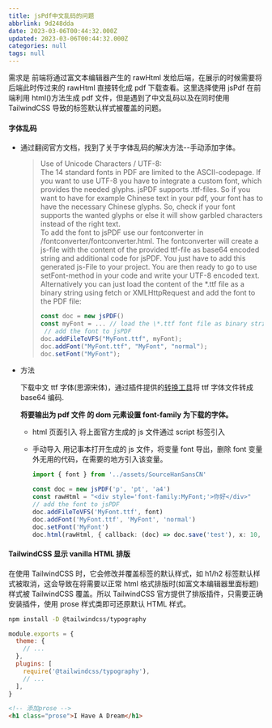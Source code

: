 ```yaml
---
title: jsPdf中文乱码的问题
abbrlink: 9d248dda
date: 2023-03-06T00:44:32.000Z
updated: 2023-03-06T00:44:32.000Z
categories: null
tags: null
---
```


需求是 前端将通过富文本编辑器产生的 rawHtml 发给后端，在展示的时候需要将后端此时传过来的 rawHtml 直接转化成 pdf 下载查看。这里选择使用 jsPdf 在前端利用 html()方法生成 pdf 文件，但是遇到了中文乱码以及在同时使用 TailwindCSS 导致的标签默认样式被覆盖的问题。

<!-- more -->

#### 字体乱码

- 通过翻阅官方文档，找到了关于字体乱码的解决方法--手动添加字体。

  > Use of Unicode Characters / UTF-8:  
  > The 14 standard fonts in PDF are limited to the ASCII-codepage. If you want to use UTF-8 you have to integrate a custom font, which provides the needed glyphs. jsPDF supports .ttf-files. So if you want to have for example Chinese text in your pdf, your font has to have the necessary Chinese glyphs. So, check if your font supports the wanted glyphs or else it will show garbled characters instead of the right text.  
  > To add the font to jsPDF use our fontconverter in /fontconverter/fontconverter.html. The fontconverter will create a js-file with the content of the provided ttf-file as base64 encoded string and additional code for jsPDF. You just have to add this generated js-File to your project. You are then ready to go to use setFont-method in your code and write your UTF-8 encoded text.  
  > Alternatively you can just load the content of the \*.ttf file as a binary string using fetch or XMLHttpRequest and add the font to the PDF file:
  >
  > ```js
  > const doc = new jsPDF()
  > const myFont = ... // load the \*.ttf font file as binary string
  >  // add the font to jsPDF
  > doc.addFileToVFS("MyFont.ttf", myFont);
  > doc.addFont("MyFont.ttf", "MyFont", "normal");
  > doc.setFont("MyFont");
  > ```

- 方法

  下载中文 ttf 字体(思源宋体)，通过插件提供的[转换工具](https://rawgit.com/MrRio/jsPDF/master/fontconverter/fontconverter.html)将 ttf 字体文件转成 base64 编码.

  **将要输出为 pdf 文件 的 dom 元素设置 font-family 为下载的字体。**

  - html 页面引入 将上面官方生成的 js 文件通过 script 标签引入

  - 手动导入
    用记事本打开生成的 js 文件，将变量 font 导出，删除 font 变量外无用的代码，在需要的地方引入该变量。

    ```ts
    import { font } from '../assets/SourceHanSansCN'

    const doc = new jsPDF('p', 'pt', 'a4')
    const rawHtml = "<div style='font-family:MyFont;'>你好</div>"
    // add the font to jsPDF
    doc.addFileToVFS('MyFont.ttf', font)
    doc.addFont('MyFont.ttf', 'MyFont', 'normal')
    doc.setFont('MyFont')
    doc.html(rawHtml, { callback: (doc) => doc.save('test'), x: 10, y: 10 })
    ```

#### TailwindCSS 显示 vanilla HTML 排版

在使用 TailwindCSS 时，它会修改并覆盖标签的默认样式，如 h1/h2 标签默认样式被取消，这会导致在将需要以正常 html 格式排版时(如富文本编辑器里面标题)样式被 TailwindCSS 覆盖。所以 TailwindCSS 官方提供了排版插件，只需要正确安装插件，使用 prose 样式类即可还原默认 HTML 样式。

```bash
npm install -D @tailwindcss/typography
```

```js
module.exports = {
  theme: {
    // ...
  },
  plugins: [
    require('@tailwindcss/typography'),
    // ...
  ],
}
```

```html
<!-- 添加prose -->
<h1 class="prose">I Have A Dream</h1>
```
